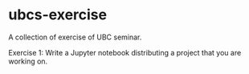 # ubcs-exercise
A collection of exercise of UBC seminar.

Exercise 1: Write a Jupyter notebook distributing a project that you are working on.
